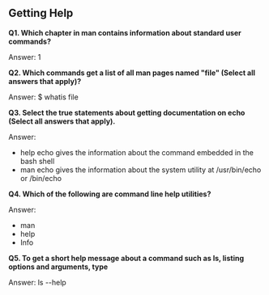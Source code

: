## Getting Help

**Q1. Which chapter in man contains information about standard user commands?**

Answer: 1

**Q2. Which commands get a list of all man pages named "file" (Select all answers that apply)?**

Answer: $ whatis file

**Q3. Select the true statements about getting documentation on echo (Select all answers that apply).**

Answer:
* help echo gives the information about the command embedded in the bash shell
* man echo gives the information about the system utility at /usr/bin/echo or /bin/echo

**Q4. Which of the following are command line help utilities?**

Answer:
* man
* help
* Info

**Q5. To get a short help message about a command such as ls, listing options and arguments, type**

Answer: ls --help
